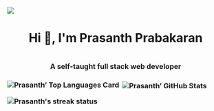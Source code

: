 ![](https://visitor-badge.glitch.me/badge?page_id=prasanthprabakaran.prasanthprabakaran)
<br/>

<h1 align='center'>Hi 👋, I'm Prasanth Prabakaran<h1/>
<h3 align='center'>A self-taught full stack web developer<h3/> 

<p><img align="left" src="https://github-readme-stats.vercel.app/api/top-langs/?username=prasanthprabakaran&layout=compact&theme=algolia" alt="Prasanth’ Top Languages Card" /><p/>

<p>&nbsp;<img align="center" src="https://github-readme-stats.vercel.app/api?username=prasanthprabakaran&theme=algolia&show_icons=true&count_private=true" alt="Prasanth’ GitHub Stats" /><p/>

<p><img src="https://github-readme-streak-stats.herokuapp.com/?user=prasanthprabakaran&" alt="Prasanth's streak status" /></p>


<!--
**prasanthprabakaran/prasanthprabakaran** is a ✨ _special_ ✨ repository because its `README.md` (this file) appears on your GitHub profile.

Here are some ideas to get you started:

- 🔭 I’m currently working on ...
- 🌱 I’m currently learning ...
- 👯 I’m looking to collaborate on ...
- 🤔 I’m looking for help with ...
- 💬 Ask me about ...
- 📫 How to reach me: ...
- 😄 Pronouns: ...
- ⚡ Fun fact: ...
-->
